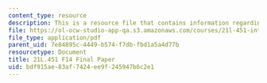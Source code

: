 ```yaml
---
content_type: resource
description: This is a resource file that contains information regarding final paper.
file: https://ol-ocw-studio-app-qa.s3.amazonaws.com/courses/21l-451-introduction-to-literary-theory-fall-2014/bdf915ae83af7424ee9f245947b6c2e1_MIT21L_451F14_Final_Paper.pdf
file_type: application/pdf
parent_uid: 7e84895c-4449-b574-f7db-fbd1a5a4d77b
resourcetype: Document
title: 21L.451 F14 Final Paper
uid: bdf915ae-83af-7424-ee9f-245947b6c2e1
---
```

